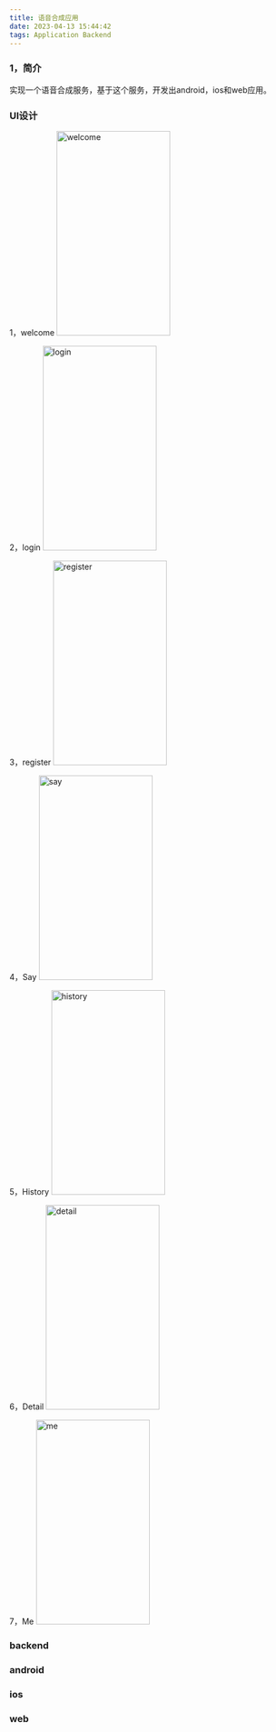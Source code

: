 ```yaml
---
title: 语音合成应用
date: 2023-04-13 15:44:42
tags: Application Backend
---
```



### 1，简介
实现一个语音合成服务，基于这个服务，开发出android，ios和web应用。


### UI设计
1，welcome
<img src="welcome_ui.png" alt="welcome" width="200" height="360">

2，login
<img src="login_ui.png" alt="login" width="200" height="360">

3，register
<img src="register_ui.png" alt="register" width="200" height="360">

4，Say
<img src="say_ui.png" alt="say" width="200" height="360">

5，History
<img src="history_ui.png" alt="history" width="200" height="360">

6，Detail
<img src="detail_ui.png" alt="detail" width="200" height="360">

7，Me
<img src="me_ui.png" alt="me" width="200" height="360">


### backend


### android


### ios



### web











